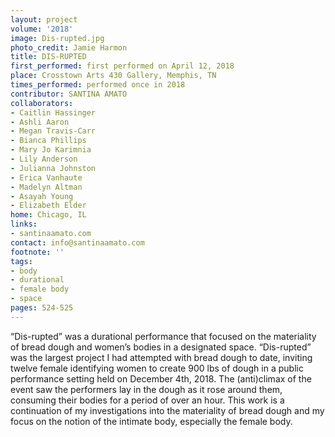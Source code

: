 ```yaml
---
layout: project
volume: '2018'
image: Dis-rupted.jpg
photo_credit: Jamie Harmon
title: DIS-RUPTED
first_performed: first performed on April 12, 2018
place: Crosstown Arts 430 Gallery, Memphis, TN
times_performed: performed once in 2018
contributor: SANTINA AMATO
collaborators:
- Caitlin Hassinger
- Ashli Aaron
- Megan Travis-Carr
- Bianca Phillips
- Mary Jo Karimnia
- Lily Anderson
- Julianna Johnston
- Erica Vanhaute
- Madelyn Altman
- Asayah Young
- Elizabeth Elder
home: Chicago, IL
links:
- santinaamato.com
contact: info@santinaamato.com
footnote: ''
tags:
- body
- durational
- female body
- space
pages: 524-525
---
```




“Dis-rupted” was a durational performance that focused on the materiality of bread dough and women’s bodies in a designated space. “Dis-rupted” was the largest project I had attempted with bread dough to date, inviting twelve female identifying women to create 900 lbs of dough in a public performance setting held on December 4th, 2018. The (anti)climax of the event saw the performers lay in the dough as it rose around them, consuming their bodies for a period of over an hour. This work is a continuation of my investigations into the materiality of bread dough and my focus on the notion of the intimate body, especially the female body.
